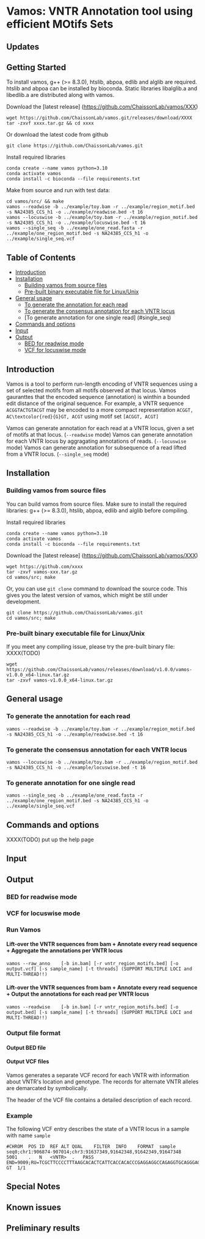 # Vamos: VNTR Annotation tool using efficient MOtifs Sets

## Updates 

## Getting Started

To install vamos, g++ (>= 8.3.0), htslib, abpoa, edlib and alglib are required.
htslib and abpoa can be installed by bioconda.
Static libraries libalglib.a and libedlib.a are distributed along with vamos.

Download the [latest release] (https://github.com/ChaissonLab/vamos/XXX)
```
wget https://github.com/ChaissonLab/vamos.git/releases/download/XXXX
tar -zxvf xxxx.tar.gz && cd xxxx
```

Or download the latest code from github
```
git clone https://github.com/ChaissonLab/vamos.git
```

Install required libraries
```
conda create --name vamos python=3.10
conda activate vamos
conda install -c bioconda --file requirements.txt
```

Make from source and run with test data:
```
cd vamos/src/ && make
vamos --readwise -b ../example/toy.bam -r ../example/region_motif.bed -s NA24385_CCS_h1 -o ../example/readwise.bed -t 16
vamos --locuswise -b ../example/toy.bam -r ../example/region_motif.bed -s NA24385_CCS_h1 -o ../example/locuswise.bed -t 16
vamos --single_seq -b ../example/one_read.fasta -r ../example/one_region_motif.bed -s NA24385_CCS_h1 -o ../example/single_seq.vcf 
```

## Table of Contents

- [Introduction](#introduction)
- [Installation](#install)
  - [Building vamos from source files](#build)
  - [Pre-built binary executable file for Linux/Unix](#binary)
- [General usage](#usage)
  - [To generate the annotation for each read](#readwise)
  - [To generate the consensus annotation for each VNTR locus](#locuswise)
  - [To generate annotation for one single read] (#single_seq)
- [Commands and options](#cmd)
- [Input](#input)
- [Output](#output)
  - [BED for readwise mode](#BED)
  - [VCF for locuswise mode](#VCF)

## <a name="introduction"></a>Introduction
Vamos is a tool to perform run-length encoding of VNTR sequences using a set of selected motifs from all motifs observed at that locus.
Vamos gauranttes that the encoded sequence (annotation) is winthin a bounded edit distance of the original sequence. 
For example, a VNTR sequence `ACGGTACTGTACGT` may be encoded to a more compact representation `ACGGT, AC\textcolor{red}{G}GT, ACGT` using motif set `[ACGGT, ACGT]`

Vamos can generate annotation for each read at a VNTR locus, given a set of motifs at that locus. (`--readwise` mode)
Vamos can generate annotation for each VNTR locus by aggragating annotations of reads. (`--locuswise` mode)
Vamos can generate annotation for subsequence of a read lifted from a VNTR locus. (`--single_seq` mode)

## <a name="install"></a>Installation
### <a name="build"></a>Building vamos from source files
You can build vamos from source files. 
Make sure to install the required libraries: g++ (>= 8.3.0), htslib, abpoa, edlib and alglib before compiling. 

Install required libraries
```
conda create --name vamos python=3.10
conda activate vamos
conda install -c bioconda --file requirements.txt
```

Download the [latest release] (https://github.com/ChaissonLab/vamos/XXX)
```
wget https://github.com/xxxx
tar -zxvf vamos-xxx.tar.gz
cd vamos/src; make

```
Or, you can use `git clone` command to download the source code.
This gives you the latest version of vamos, which might be still under development.
```
git clone https://github.com/ChaissonLab/vamos.git
cd vamos/src; make
```

### <a name="binary"></a>Pre-built binary executable file for Linux/Unix 
If you meet any compiling issue, please try the pre-built binary file:
XXXX(TODO)
```
wget https://github.com/ChaissonLab/vamos/releases/download/v1.0.0/vamos-v1.0.0_x64-linux.tar.gz
tar -zxvf vamos-v1.0.0_x64-linux.tar.gz
```

## <a name="usage"></a>General usage
### <a name="readwise"></a>To generate the annotation for each read
```
vamos --readwise -b ../example/toy.bam -r ../example/region_motif.bed -s NA24385_CCS_h1 -o ../example/readwise.bed -t 16
```
### <a name="locuswise"></a>To generate the consensus annotation for each VNTR locus
```
vamos --locuswise -b ../example/toy.bam -r ../example/region_motif.bed -s NA24385_CCS_h1 -o ../example/locuswise.bed -t 16
```
### <a name="single_seq"></a>To generate annotation for one single read
```
vamos --single_seq -b ../example/one_read.fasta -r ../example/one_region_motif.bed -s NA24385_CCS_h1 -o ../example/single_seq.vcf 
```

## <a name="cmd"></a>Commands and options
XXXX(TODO) put up the help page

## <a name="input"></a>Input

## <a name="output"></a>Output
### <a name="BED"></a>BED for readwise mode
### <a name="VCF"></a>VCF for locuswise mode





### Run Vamos
#### Lift-over the VNTR sequences from bam + Annotate every read sequence + Aggregate the annotations per VNTR locus
```
vamos --raw_anno    [-b in.bam] [-r vntr_region_motifs.bed] [-o output.vcf] [-s sample_name] [-t threads] (SUPPORT MULTIPLE LOCI and MULTI-THREAD!!)
```

#### Lift-over the VNTR sequences from bam + Annotate every read sequence + Output the annotations for each read per VNTR locus
```
vamos --readwise    [-b in.bam] [-r vntr_region_motifs.bed] [-o output.bed] [-s sample_name] [-t threads] (SUPPORT MULTIPLE LOCI and MULTI-THREAD!!)
```

### Output file format
#### Output BED file

#### Output VCF files
Vamos generates a separate VCF record for each VNTR with information about VNTR's location and genotype. The records for alternate VNTR alleles are demarcated by <VNTR> symbolically.

The header of the VCF file contains a detailed description of each record.

### Example

The following VCF entry describes the state of a VNTR locus in a sample with
name `sample`

```
#CHROM	POS	ID	REF	ALT	QUAL	FILTER	INFO	FORMAT	sample
seq0;chr1:906874-907014;chr3:91637349,91642348,91642349,91647348	5001	.	N	<VNTR>	.	PASS	END=9009;RU=TCGCTTCCCCTTTAAGCACACTCATTCACCACACCCGAGGAGGCCAGAGGTGCAGGGAGCATGGGCTG,TCGCTTCCCCTTTAAGCACACTCATTCACCACACCCGAGGAGGCCAGAAGTGCAGGGAGCATGGGCTG,TCGCTTCCCCTTTAAGCACACTCATTCACCACACCTGAGGAGGCCAGAAGTGCAGGGAGCATGGGCTG,TCGCTTCCCCTTTAAGCACACTCATTCACCACACCCGAGGAGGCCAGAAGTGCAGGGAGCAGCTG;SVTYPE=VNTR;ALTANNO_H1=MOTIF_1,MOTIF_2,MOTIF_1,MOTIF_1,MOTIF_1,MOTIF_0,MOTIF_3,MOTIF_2,MOTIF_1,MOTIF_1,MOTIF_1,MOTIF_1,MOTIF_1,MOTIF_1,MOTIF_0,MOTIF_1,MOTIF_1,MOTIF_0,MOTIF_0,MOTIF_0,MOTIF_0,MOTIF_1,MOTIF_1,MOTIF_0,MOTIF_0,MOTIF_0,MOTIF_0,MOTIF_1,MOTIF_0,MOTIF_1,MOTIF_0,MOTIF_1,MOTIF_0,MOTIF_1,MOTIF_1,MOTIF_0,MOTIF_1,MOTIF_0,MOTIF_0,MOTIF_1,MOTIF_0,MOTIF_0,MOTIF_0,MOTIF_0,MOTIF_0,MOTIF_0,MOTIF_2,MOTIF_0,MOTIF_1,MOTIF_1,MOTIF_0,MOTIF_0,MOTIF_1,MOTIF_0,MOTIF_0,MOTIF_0,MOTIF_0,MOTIF_2,MOTIF_0;LEN=4009;	GT	1/1
```

## Special Notes


## Known issues


## Preliminary results
